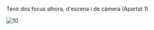 Tenir dos focus alhora, d'escena i de càmera (Apartat 1)

![10](https://github.com/ArnauCS03/IDI-FIB/assets/95536223/c1995fb4-94f2-428f-8cd9-64e1005d18b2)
